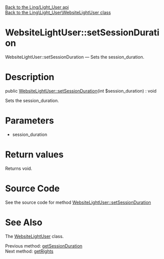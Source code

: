 [Back to the Ling/Light_User api](https://github.com/lingtalfi/Light_User/blob/master/doc/api/Ling/Light_User.md)<br>
[Back to the Ling\Light_User\WebsiteLightUser class](https://github.com/lingtalfi/Light_User/blob/master/doc/api/Ling/Light_User/WebsiteLightUser.md)


WebsiteLightUser::setSessionDuration
================



WebsiteLightUser::setSessionDuration — Sets the session_duration.




Description
================


public [WebsiteLightUser::setSessionDuration](https://github.com/lingtalfi/Light_User/blob/master/doc/api/Ling/Light_User/WebsiteLightUser/setSessionDuration.md)(int $session_duration) : void




Sets the session_duration.




Parameters
================


- session_duration

    


Return values
================

Returns void.








Source Code
===========
See the source code for method [WebsiteLightUser::setSessionDuration](https://github.com/lingtalfi/Light_User/blob/master/WebsiteLightUser.php#L340-L343)


See Also
================

The [WebsiteLightUser](https://github.com/lingtalfi/Light_User/blob/master/doc/api/Ling/Light_User/WebsiteLightUser.md) class.

Previous method: [getSessionDuration](https://github.com/lingtalfi/Light_User/blob/master/doc/api/Ling/Light_User/WebsiteLightUser/getSessionDuration.md)<br>Next method: [getRights](https://github.com/lingtalfi/Light_User/blob/master/doc/api/Ling/Light_User/WebsiteLightUser/getRights.md)<br>

